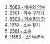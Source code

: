 1. <a href="https://www.acmicpc.net/problem/5086" target="_blank">5086 - 배수와 약수</a>
2. <a href="https://www.acmicpc.net/problem/2501" target="_blank">2501 - 약수 구하기</a>
3. <a href="https://www.acmicpc.net/problem/9506" target="_blank">9506 - 약수들의 합</a>
4. <a href="" target="_blank">1978 - 소수 찾기</a>
5. <a href="" target="_blank">2581 - 소수</a>
6. <a href="" target="_blank">11653 - 소인수분해</a>
